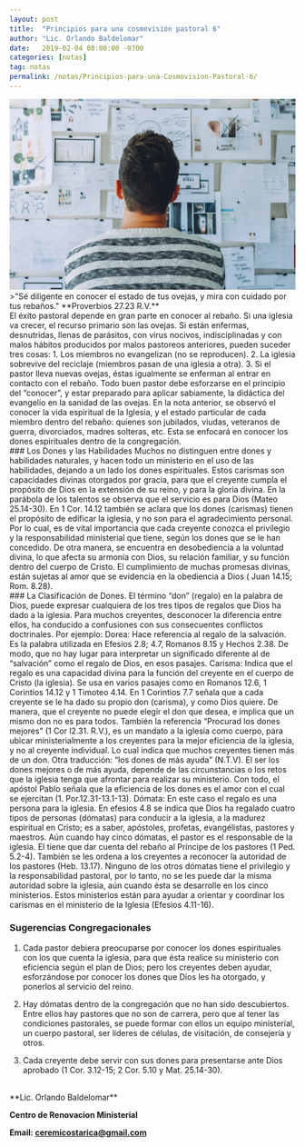 ```yaml
---
layout: post
title:  "Principios para una cosmovisión pastoral 6"
author: "Lic. Orlando Baldelomar"
date:   2019-02-04 08:00:00 -0700
categories: [notas]
tag: notas
permalink: /notas/Principios-para-una-Cosmovision-Pastoral-6/
---
```

<img src="/assets/img/cosmovision.jpeg" class="img-fluid" alt="Responsive image">

<br>
>"Sé diligente en conocer el estado de tus ovejas, y mira con cuidado por tus rebaños."
**Proverbios 27.23 R.V.**


<br>
El éxito pastoral depende en gran parte en conocer al rebaño.   Si una iglesia va crecer, el recurso primario son las ovejas.  Si están enfermas, desnutridas, llenas de parásitos, con virus nocivos, indisciplinadas y con malos hábitos producidos por malos pastoreos anteriores, pueden suceder tres cosas: 1. Los miembros no evangelizan (no se reproducen). 2. La iglesia sobrevive del reciclaje (miembros pasan de una iglesia a otra).  3. Si el pastor lleva nuevas ovejas, éstas igualmente se enferman al entrar en contacto con el rebaño. Todo buen pastor debe esforzarse en el principio del “conocer”, y estar preparado para aplicar sabiamente, la didáctica del evangelio en la sanidad de las ovejas.
En la nota anterior, se observó el conocer la vida espiritual de la Iglesia, y el estado particular de cada 
miembro dentro del rebaño: quienes son jubilados, viudas, veteranos de guerra, divorciados, madres solteras, etc. Esta se enfocará en conocer los dones espirituales dentro de la congregación.

<br>
### Los Dones y las Habilidades
Muchos no distinguen entre dones y habilidades naturales, y hacen todo un ministerio en el uso de las habilidades, dejando a un lado los dones espirituales. Estos carismas son capacidades divinas otorgados por gracia, para que el creyente cumpla el propósito de Dios en la extensión de su reino, y para la gloria  divina. En la parábola de los talentos se observa que el servicio es para Dios (Mateo 25.14-30). En 1 Cor. 14.12  también se aclara  que los dones (carismas) tienen el propósito de edificar la iglesia, y no son para el agradecimiento personal. Por lo cual, es de vital importancia que cada creyente conozca el privilegio y la responsabilidad ministerial que tiene, según los dones que se le han concedido. De otra manera, se encuentra en desobediencia a la voluntad divina, lo que afecta su armonía con Dios, su relación familiar, y su función  dentro del cuerpo de Cristo. El cumplimiento de muchas promesas divinas, están sujetas al amor que se evidencia en la obediencia  a Dios ( Juan 14.15; Rom. 8.28).

<br>
### La Clasificación de Dones.
El término “don” (regalo) en la palabra de Dios, puede expresar cualquiera de los tres tipos de regalos que Dios ha dado a la iglesia. Para muchos creyentes, desconocer la diferencia entre ellos, ha conducido a confusiones con sus consecuentes conflictos doctrinales. Por ejemplo:
Dorea: Hace referencia al regalo de la salvación. Es la palabra utilizada en Efesios 2.8; 4.7, Romanos 8.15 y Hechos  2.38.  De modo, que no hay lugar para interpretar un significado diferente al de “salvación” como el regalo de Dios, en esos pasajes.
Carisma: Indica que el regalo es una capacidad divina para la función del creyente en el cuerpo de Cristo (la iglesia).  Se usa en varios pasajes como en Romanos 12.6, 1 Corintios 14.12 y 1 Timoteo 4.14. En 1 Corintios 7.7 señala que a cada creyente se le ha dado su propio don (carisma), y como Dios quiere.  De manera, que el creyente no puede elegir el don que desea, e implica que un mismo don no es para todos. También la referencia “Procurad los dones mejores” (1 Cor l2.31. R.V.), es un mandato a la iglesia como cuerpo, para ubicar   ministerialmente a los creyentes para la mejor eficiencia de la iglesia, y no al creyente individual. Lo cual indica que muchos creyentes tienen más de un don. Otra traducción: “los dones de más ayuda” (N.T.V). El ser los dones mejores o de más ayuda, depende de las circunstancias o los retos que la iglesia tenga que afrontar para realizar su ministerio. Con todo, el apóstol Pablo señala que la eficiencia de los dones es el amor con el cual se ejercitan (1. Por.12.31-13.1-13).
Dómata:  En este caso el regalo es una persona para la iglesia.  En efesios 4.8 se indica que Dios  ha regalado cuatro tipos de personas (dómatas) para conducir a la iglesia, a la madurez espiritual en Cristo; es a saber, apóstoles, profetas, evangélistas, pastores y maestros.  Aún cuando hay cinco dómatas, el pastor es el responsable de la iglesia. El tiene que dar cuenta del rebaño al Príncipe de los pastores (1 Ped. 5.2-4). También se les ordena a los creyentes a reconocer la autoridad de los pastores (Heb. 13.17). Ninguno de los otros dómatas tiene el privilegio y la responsabilidad pastoral, por lo tanto, no se les puede dar la misma  autoridad sobre la iglesia, aún cuando ésta se desarrolle en los cinco ministerios. Estos ministerios están para ayudar a orientar y coordinar los carismas en el ministerio de la Iglesia (Efesios 4.11-16). 

<br>
<h3 class="text-center">Sugerencias Congregacionales</h3>

1. Cada pastor debiera preocuparse por conocer los dones espirituales con los que cuenta la iglesia, para que ésta realice su ministerio con eficiencia según el plan de Dios; pero los creyentes deben ayudar, esforzándose por conocer los dones  que Dios les ha otorgado, y ponerlos al servicio del reino.  


2. Hay dómatas dentro de la congregación que no han sido descubiertos.   Entre ellos hay pastores que no son de carrera, pero que al tener las condiciones pastorales,  se puede formar con ellos un equipo ministerial, un cuerpo pastoral, ser líderes de células, de visitación, de consejería y otros.


3. Cada creyente debe   servir con   sus dones para presentarse ante Dios aprobado  (1 Cor. 3.12-15; 2 Cor. 5.10 y Mat. 25.14-30).



<br>
**Lic. Orlando Baldelomar**

**Centro de Renovacion Ministerial**

**Email: ceremicostarica@gmail.com**
